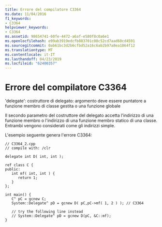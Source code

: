 ```yaml
---
title: Errore del compilatore C3364
ms.date: 11/04/2016
f1_keywords:
- C3364
helpviewer_keywords:
- C3364
ms.assetid: 98654741-60fe-4472-a6af-e580f8c0a6e1
ms.openlocfilehash: e99ab3919edcfb883701c08c52cd7aad60cd4591
ms.sourcegitcommit: 0ab61bc3d2b6cfbd52a16c6ab2b97a8ea1864f12
ms.translationtype: MT
ms.contentlocale: it-IT
ms.lasthandoff: 04/23/2019
ms.locfileid: "62400357"
---
```

# <a name="compiler-error-c3364"></a>Errore del compilatore C3364

'delegate': costruttore di delegato: argomento deve essere puntatore a funzione membro di classe gestita o una funzione globale

Il secondo parametro del costruttore del delegato accetta l'indirizzo di una funzione membro o l'indirizzo di una funzione membro statico di una classe. Entrambi vengono considerati come gli indirizzi simple.

L'esempio seguente genera l'errore C3364:

```
// C3364_2.cpp
// compile with: /clr

delegate int D( int, int );

ref class C {
public:
   int mf( int, int ) {
      return 1;
   }
};

int main() {
   C^ pC = gcnew C;
   System::Delegate^ pD = gcnew D( pC,pC->mf( 1, 2 ) ); // C3364

   // try the following line instead
   // System::Delegate^ pD = gcnew D(pC, &C::mf);
}
```
